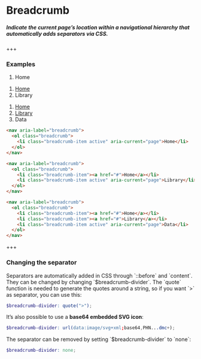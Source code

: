 
# Breadcrumb

##### Indicate the current page’s location within a navigational hierarchy that automatically adds separators via CSS.

+++

### Examples

<nav aria-label="breadcrumb">
  <ol class="breadcrumb">
    <li class="breadcrumb-item active" aria-current="page">Home</li>
  </ol>
</nav>

<nav aria-label="breadcrumb">
  <ol class="breadcrumb">
    <li class="breadcrumb-item"><a href="#">Home</a></li>
    <li class="breadcrumb-item active" aria-current="page">Library</li>
  </ol>
</nav>

<nav aria-label="breadcrumb">
  <ol class="breadcrumb">
    <li class="breadcrumb-item"><a href="#">Home</a></li>
    <li class="breadcrumb-item"><a href="#">Library</a></li>
    <li class="breadcrumb-item active" aria-current="page">Data</li>
  </ol>
</nav>

```html
<nav aria-label="breadcrumb">
  <ol class="breadcrumb">
    <li class="breadcrumb-item active" aria-current="page">Home</li>
  </ol>
</nav>

<nav aria-label="breadcrumb">
  <ol class="breadcrumb">
    <li class="breadcrumb-item"><a href="#">Home</a></li>
    <li class="breadcrumb-item active" aria-current="page">Library</li>
  </ol>
</nav>

<nav aria-label="breadcrumb">
  <ol class="breadcrumb">
    <li class="breadcrumb-item"><a href="#">Home</a></li>
    <li class="breadcrumb-item"><a href="#">Library</a></li>
    <li class="breadcrumb-item active" aria-current="page">Data</li>
  </ol>
</nav>
```

+++

### Changing the separator

<p>
  Separators are automatically added in CSS through `::before` and `content`.
  They can be changed by changing `$breadcrumb-divider`. The `quote` function
  is needed to generate the quotes around a string, so if you want `>` as
  separator, you can use this:
</p>

```scss
$breadcrumb-divider: quote(">");
```

<p>
  It’s also possible to use a <strong>base64 embedded SVG icon</strong>:
</p>

```scss
$breadcrumb-divider: url(data:image/svg+xml;base64,PHN...dmc+);
```

<p>
  The separator can be removed by setting `$breadcrumb-divider` to `none`:
</p>

```scss
$breadcrumb-divider: none;
```
